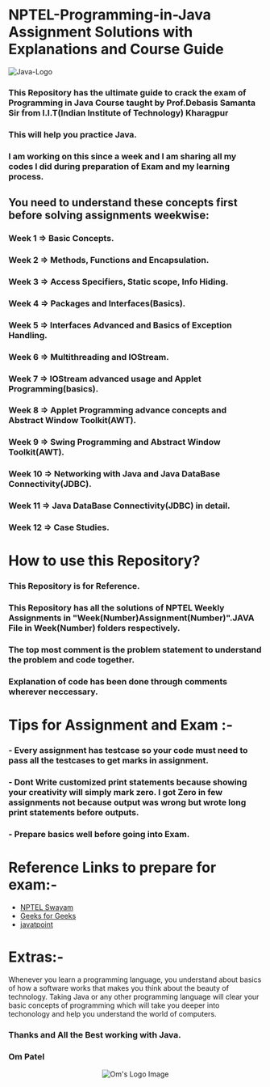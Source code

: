 # NPTEL-Programming-in-Java Assignment Solutions with Explanations and Course Guide

![Java-Logo](https://github.com/omunite215/NPTEL-Programming-in-Java-Ultimate-Guide/assets/78680563/7fe16ac7-7eb5-40d0-875a-a6d16ca38a86)


### This Repository has the ultimate guide to crack the exam of Programming in Java Course taught by Prof.Debasis Samanta Sir from I.I.T(Indian Institute of Technology) Kharagpur
### This will help you practice Java.
### I am working on this since a week and I am sharing all my codes I did during preparation of Exam and my learning process.

## You need to understand these concepts first before solving assignments weekwise:
### Week 1 => Basic Concepts.
### Week 2 => Methods, Functions and Encapsulation.
### Week 3 => Access Specifiers, Static scope, Info Hiding.
### Week 4 => Packages and Interfaces(Basics).
### Week 5 => Interfaces Advanced and Basics of Exception Handling.
### Week 6 => Multithreading and IOStream.
### Week 7 => IOStream advanced usage and Applet Programming(basics).
### Week 8 => Applet Programming advance concepts and Abstract Window Toolkit(AWT).
### Week 9 => Swing Programming and Abstract Window Toolkit(AWT).
### Week 10 => Networking with Java and Java DataBase Connectivity(JDBC).
### Week 11 => Java DataBase Connectivity(JDBC) in detail.
### Week 12 => Case Studies.

# How to use this Repository?
### This Repository is for Reference.
### This Repository has all the solutions of NPTEL Weekly Assignments in "Week(Number)Assignment(Number)".JAVA File in Week(Number) folders respectively.
### The top most comment is the problem statement to understand the problem and code together.
### Explanation of code has been done through comments wherever neccessary.

# Tips for Assignment and Exam :-
### - Every assignment has testcase so your code must need to pass all the testcases to get marks in assignment.
### - Dont Write customized print statements because showing your creativity will simply mark zero. I got Zero in few assignments not because output was wrong but wrote long print statements before outputs.
### - Prepare basics well before going into Exam.

# Reference Links to prepare for exam:-
- [NPTEL Swayam](https://onlinecourses.nptel.ac.in/noc22_cs47/course)
- [Geeks for Geeks](https://www.geeksforgeeks.org/)
- [javatpoint](https://www.javatpoint.com/java-tutorial)

# Extras:-
Whenever you learn a programming language, you understand about basics of how a software works that makes you think about the beauty of technology. Taking Java or any other programming language will clear your basic concepts of programming which will take you deeper into techonology and help you understand the world of computers. 

### Thanks and All the Best working with Java.
### Om Patel 

<p align="center">
  <img src="https://github.com/omunite215/hoobank/assets/78680563/eed23408-14a8-4d04-82b6-6d982f1dcca7" alt="Om's Logo Image"/>
</p>


